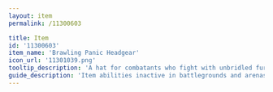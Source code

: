 ```yaml
---
layout: item
permalink: /11300603

title: Item
id: '11300603'
item_name: 'Brawling Panic Headgear'
icon_url: '11301039.png'
tooltip_description: 'A hat for combatants who fight with unbridled fury on the field of battle.'
guide_description: 'Item abilities inactive in battlegrounds and arenas.'
---
```

